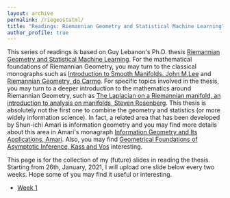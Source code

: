 ```yaml
---
layout: archive
permalink: /riegeostatml/
title: "Readings: Riemannian Geometry and Statistical Machine Learning"
author_profile: true
---
```


This series of readings is based on Guy Lebanon's Ph.D. thesis [Riemannian Geometry and Statistical Machine Learning](https://www.cs.cmu.edu/~lebanon/pub/thesis/thesis.pdf). For the mathematical foundations of Riemannian Geometry, you may turn to the classical monographs such as [Introduction to Smooth Manifolds, John M.Lee](https://link.springer.com/book/10.1007/978-1-4419-9982-5) and [Riemannian Geometry, do Carmo](https://link.springer.com/book/10.1007%2F978-3-642-18855-8). For specific topics involved in the thesis, you may turn to a deeper introduction to the mathematics around Riemannian Geometry, such as [The Laplacian on a Riemannian manifold, an introduction to analysis on manifolds, Steven Rosenberg](https://www.cambridge.org/core/books/laplacian-on-a-riemannian-manifold/56F18C2AB0A765A91892E164079A3B74). This thesis is absolutely not the first one to combine the geometry and statistics (or more widely information science). In fact, a related area that has been developed by Shun-ichi Amari is information geometry and you may find more details about this area in Amari's monagraph [Information Geometry and Its Applications, Amari](https://link.springer.com/book/10.1007/978-3-319-97798-0). Also, you may find [Geometrical Foundations of Asymptotic Inference, Kass and Vos](https://onlinelibrary.wiley.com/doi/book/10.1002/9781118165980) interesting.

This page is for the collection of my (future) slides in reading the thesis. Starting from 26th, January, 2021, I will upload one slide below every two weeks. Hope some of you may find it useful or interesting.

- [Week 1](/riegeostatml_week1/)


